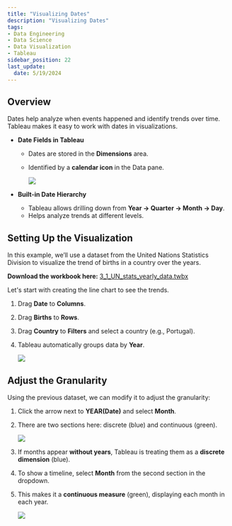 ```yaml
---
title: "Visualizing Dates"
description: "Visualizing Dates"
tags: 
- Data Engineering
- Data Science
- Data Visualization
- Tableau
sidebar_position: 22
last_update:
  date: 5/19/2024
---
```



## Overview

Dates help analyze when events happened and identify trends over time. Tableau makes it easy to work with dates in visualizations.  

- **Date Fields in Tableau**  
  - Dates are stored in the **Dimensions** area.  
  - Identified by a **calendar icon** in the Data pane.  

      ![](/img/docs/Screenshot-2025-03-09-183902.png)

- **Built-in Date Hierarchy**  
  - Tableau allows drilling down from **Year → Quarter → Month → Day**.  
  - Helps analyze trends at different levels.  


## Setting Up the Visualization  

In this example, we’ll use a dataset from the United Nations Statistics Division to visualize the trend of births in a country over the years.

**Download the workbook here:** [3_1_UN_stats_yearly_data.twbx](https://github.com/joseeden/joeden/tree/master/docs/022-Data-Engineering/051-Tableau/000-Sample-Datasets/001-Introduction-to-Tableau/Workbooks)

Let's start with creating the line chart to see the trends.  

1. Drag **Date** to **Columns**.  
2. Drag **Births** to **Rows**.  
3. Drag **Country** to **Filters** and select a country (e.g., Portugal).  
4. Tableau automatically groups data by **Year**.  


    <div class="img-center"> 

    ![](/gif/docs/snowflake-create-query-sampleee-21.gif)

    </div>


## Adjust the Granularity 

Using the previous dataset, we can modify it to adjust the granularity:

1. Click the arrow next to **YEAR(Date)** and select **Month**.  
2. There are two sections here: discrete (blue) and continuous (green).

    <div class="img-center"> 

    ![](/img/docs/Screenshot-2025-03-09-185638.png)

    </div>

3. If months appear **without years**, Tableau is treating them as a **discrete dimension** (blue).  
4. To show a timeline, select **Month** from the second section in the dropdown.  
5. This makes it a **continuous measure** (green), displaying each month in each year.  

    <div class="img-center"> 

    ![](/gif/docs/snowflake-create-query-sampleee-22.gif)

    </div>

